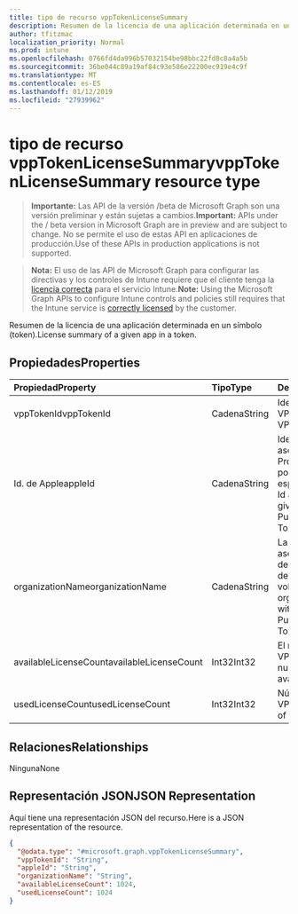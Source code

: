 ```yaml
---
title: tipo de recurso vppTokenLicenseSummary
description: Resumen de la licencia de una aplicación determinada en un símbolo (token).
author: tfitzmac
localization_priority: Normal
ms.prod: intune
ms.openlocfilehash: 0766fd4da996b57032154be98bbc22fd8c8a4a5b
ms.sourcegitcommit: 36be044c89a19af84c93e586e22200ec919e4c9f
ms.translationtype: MT
ms.contentlocale: es-ES
ms.lasthandoff: 01/12/2019
ms.locfileid: "27939962"
---
```

# <a name="vpptokenlicensesummary-resource-type"></a><span data-ttu-id="f02f4-103">tipo de recurso vppTokenLicenseSummary</span><span class="sxs-lookup"><span data-stu-id="f02f4-103">vppTokenLicenseSummary resource type</span></span>

> <span data-ttu-id="f02f4-104">**Importante:** Las API de la versión /beta de Microsoft Graph son una versión preliminar y están sujetas a cambios.</span><span class="sxs-lookup"><span data-stu-id="f02f4-104">**Important:** APIs under the / beta version in Microsoft Graph are in preview and are subject to change.</span></span> <span data-ttu-id="f02f4-105">No se permite el uso de estas API en aplicaciones de producción.</span><span class="sxs-lookup"><span data-stu-id="f02f4-105">Use of these APIs in production applications is not supported.</span></span>

> <span data-ttu-id="f02f4-106">**Nota:** El uso de las API de Microsoft Graph para configurar las directivas y los controles de Intune requiere que el cliente tenga la [licencia correcta](https://go.microsoft.com/fwlink/?linkid=839381) para el servicio Intune.</span><span class="sxs-lookup"><span data-stu-id="f02f4-106">**Note:** Using the Microsoft Graph APIs to configure Intune controls and policies still requires that the Intune service is [correctly licensed](https://go.microsoft.com/fwlink/?linkid=839381) by the customer.</span></span>

<span data-ttu-id="f02f4-107">Resumen de la licencia de una aplicación determinada en un símbolo (token).</span><span class="sxs-lookup"><span data-stu-id="f02f4-107">License summary of a given app in a token.</span></span>
## <a name="properties"></a><span data-ttu-id="f02f4-108">Propiedades</span><span class="sxs-lookup"><span data-stu-id="f02f4-108">Properties</span></span>
|<span data-ttu-id="f02f4-109">Propiedad</span><span class="sxs-lookup"><span data-stu-id="f02f4-109">Property</span></span>|<span data-ttu-id="f02f4-110">Tipo</span><span class="sxs-lookup"><span data-stu-id="f02f4-110">Type</span></span>|<span data-ttu-id="f02f4-111">Descripción</span><span class="sxs-lookup"><span data-stu-id="f02f4-111">Description</span></span>|
|:---|:---|:---|
|<span data-ttu-id="f02f4-112">vppTokenId</span><span class="sxs-lookup"><span data-stu-id="f02f4-112">vppTokenId</span></span>|<span data-ttu-id="f02f4-113">Cadena</span><span class="sxs-lookup"><span data-stu-id="f02f4-113">String</span></span>|<span data-ttu-id="f02f4-114">Identificador del token VPP.</span><span class="sxs-lookup"><span data-stu-id="f02f4-114">Identifier of the VPP token.</span></span>|
|<span data-ttu-id="f02f4-115">Id. de Apple</span><span class="sxs-lookup"><span data-stu-id="f02f4-115">appleId</span></span>|<span data-ttu-id="f02f4-116">Cadena</span><span class="sxs-lookup"><span data-stu-id="f02f4-116">String</span></span>|<span data-ttu-id="f02f4-117">Identificador de Apple asociado al token del Programa de Compras por Volumen de Apple especificado.</span><span class="sxs-lookup"><span data-stu-id="f02f4-117">The Apple Id associated with the given Apple Volume Purchase Program Token.</span></span>|
|<span data-ttu-id="f02f4-118">organizationName</span><span class="sxs-lookup"><span data-stu-id="f02f4-118">organizationName</span></span>|<span data-ttu-id="f02f4-119">Cadena</span><span class="sxs-lookup"><span data-stu-id="f02f4-119">String</span></span>|<span data-ttu-id="f02f4-120">La organización asociada con el Token de programa de compra de Apple por volumen.</span><span class="sxs-lookup"><span data-stu-id="f02f4-120">The organization associated with the Apple Volume Purchase Program Token.</span></span>|
|<span data-ttu-id="f02f4-121">availableLicenseCount</span><span class="sxs-lookup"><span data-stu-id="f02f4-121">availableLicenseCount</span></span>|<span data-ttu-id="f02f4-122">Int32</span><span class="sxs-lookup"><span data-stu-id="f02f4-122">Int32</span></span>|<span data-ttu-id="f02f4-123">El número de licencias VPP disponibles.</span><span class="sxs-lookup"><span data-stu-id="f02f4-123">The number of VPP licenses available.</span></span>|
|<span data-ttu-id="f02f4-124">usedLicenseCount</span><span class="sxs-lookup"><span data-stu-id="f02f4-124">usedLicenseCount</span></span>|<span data-ttu-id="f02f4-125">Int32</span><span class="sxs-lookup"><span data-stu-id="f02f4-125">Int32</span></span>|<span data-ttu-id="f02f4-126">Número de licencias VPP en uso.</span><span class="sxs-lookup"><span data-stu-id="f02f4-126">The number of VPP licenses in use.</span></span>|

## <a name="relationships"></a><span data-ttu-id="f02f4-127">Relaciones</span><span class="sxs-lookup"><span data-stu-id="f02f4-127">Relationships</span></span>
<span data-ttu-id="f02f4-128">Ninguna</span><span class="sxs-lookup"><span data-stu-id="f02f4-128">None</span></span>
## <a name="json-representation"></a><span data-ttu-id="f02f4-129">Representación JSON</span><span class="sxs-lookup"><span data-stu-id="f02f4-129">JSON Representation</span></span>
<span data-ttu-id="f02f4-130">Aquí tiene una representación JSON del recurso.</span><span class="sxs-lookup"><span data-stu-id="f02f4-130">Here is a JSON representation of the resource.</span></span>
<!-- {
  "blockType": "resource",
  "@odata.type": "microsoft.graph.vppTokenLicenseSummary"
}
-->
``` json
{
  "@odata.type": "#microsoft.graph.vppTokenLicenseSummary",
  "vppTokenId": "String",
  "appleId": "String",
  "organizationName": "String",
  "availableLicenseCount": 1024,
  "usedLicenseCount": 1024
}
```





